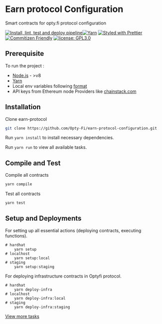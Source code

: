 # Earn protocol Configuration

Smart contracts for opty.fi protocol configuration

[![Install, lint, test and deploy pipeline](https://github.com/Opty-Fi/earn-protocol-configuration/actions/workflows/ci.yml/badge.svg)](https://github.com/Opty-Fi/earn-protocol-configuration/actions/workflows/ci.yml)[![Yarn](https://img.shields.io/badge/maintained%20with-yarn-2d8dbb.svg)](https://yarnpkg.com/) [![Styled with Prettier](https://img.shields.io/badge/code_style-prettier-ff69b4.svg)](https://prettier.io) [![Commitizen Friendly](https://img.shields.io/badge/commitizen-friendly-brightgreen.svg)](http://commitizen.github.io/cz-cli/) [![license: GPL3.0](https://img.shields.io/badge/license-GPL3.0-yellow.svg)](https://opensource.org/licenses/gpl-3.0)

## Prerequisite

To run the project :

- <a href="https://nodejs.org/en/" target="_blank">Node.js</a> - >v8
- <a href="https://yarnpkg.com/lang/en/docs/install/" target="_blank">Yarn</a>
- Local env variables following [format](.env.example)
- API keys from Ethereum node Providers like <a href="https://chainstack.com" target="_blank">chainstack.com</a>

## Installation

Clone earn-protocol

```bash
git clone https://github.com/Opty-Fi/earn-protocol-configuration.git
```

Run `yarn install` to install necessary dependencies.

Run `yarn run` to view all available tasks.

## Compile and Test

Compile all contracts

```bash
yarn compile
```

Test all contracts

```bash
yarn test
```

## Setup and Deployments

For setting up all essential actions (deploying contracts, executing functions).

```
# hardhat
    yarn setup
# localhost
    yarn setup:local
# staging
    yarn setup:staging
```

For deploying infrastructure contracts in Optyfi protocol.

```
# hardhat
    yarn deploy-infra
# localhost
    yarn deploy-infra:local
# staging
    yarn deploy-infra:staging
```

[View more tasks](cli.md)
